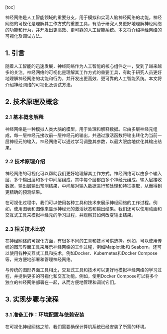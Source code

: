 
[toc]                    
                
                
神经网络是人工智能领域的重要分支，用于模拟和实现人脑神经网络的功能。神经网络的可视化是理解其工作方式的重要工具，有助于研究人员更好地理解神经网络的功能和行为，并开发出更高效、更可靠的人工智能系统。本文将介绍神经网络的可视化及调试方法。

## 1. 引言

随着人工智能的迅速发展，神经网络作为人工智能的核心组件之一，受到了越来越多的关注。神经网络的可视化是理解其工作方式的重要工具，有助于研究人员更好地理解神经网络的功能和行为，并开发出更高效、更可靠的人工智能系统。本文将介绍神经网络的可视化及调试方法。

## 2. 技术原理及概念

### 2.1 基本概念解释

神经网络是一种模拟人类大脑的模型，用于处理和解释数据。它由多层神经元组成，每一层神经元接收前一层神经元的输出，并通过激活函数将输出转化为当前一层神经元的输入。神经网络可以通过学习调整其参数，以最大限度地优化其输出结果。

### 2.2 技术原理介绍

神经网络的可视化可以帮助我们更好地理解其工作方式。神经网络可以由多个输入层、多个输出层和多个中间层组成，其中每个层都由多个神经元组成。输入层接收数据，输出层输出预测结果，中间层对输入数据进行预处理和特征提取，从而得到更精确的预测结果。

在可视化过程中，我们可以使用各种工具和技术来展示神经网络的工作过程。例如，使用图表和图像来显示神经元的激活状态和输出结果。我们还可以使用动画和交互式工具来模拟神经元的学习过程，并观察其如何改变输出结果。

### 2.3 相关技术比较

在神经网络的可视化方面，有很多不同的工具和技术可供选择。例如，可以使用传统的图形界面工具来展示神经网络的工作过程，例如Matplotlib和 Seaborn。还可以使用各种交互式工具和技术，例如Docker、Kubernetes和Docker Compose等，来方便地部署和管理神经网络。

与传统的图形界面工具相比，交互式工具和技术可以更好地模拟神经网络的学习过程，并提供更多的可视化和交互功能。例如，使用Docker Compose可以将多个独立的神经网络部署在一起，从而方便地管理和调试它们。

## 3. 实现步骤与流程

### 3.1 准备工作：环境配置与依赖安装

在可视化神经网络之前，我们需要确保计算机系统已经安装了所需的环境。


